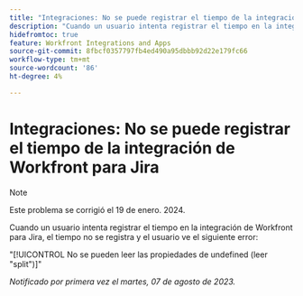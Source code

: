 ```yaml
---
title: "Integraciones: No se puede registrar el tiempo de la integración de Workfront para Jira"
description: "Cuando un usuario intenta registrar el tiempo en la integración de Workfront para Jira, el tiempo no se registra y el usuario ve un error."
hidefromtoc: true
feature: Workfront Integrations and Apps
source-git-commit: 8fbcf0357797fb4ed490a95dbbb92d22e179fc66
workflow-type: tm+mt
source-wordcount: '86'
ht-degree: 4%

---
```



# Integraciones: No se puede registrar el tiempo de la integración de Workfront para Jira

>[!NOTE]
>
>Este problema se corrigió el 19 de enero. 2024.

Cuando un usuario intenta registrar el tiempo en la integración de Workfront para Jira, el tiempo no se registra y el usuario ve el siguiente error:

&quot;[!UICONTROL No se pueden leer las propiedades de undefined (leer &quot;split&quot;)]&quot;

_Notificado por primera vez el martes, 07 de agosto de 2023._
